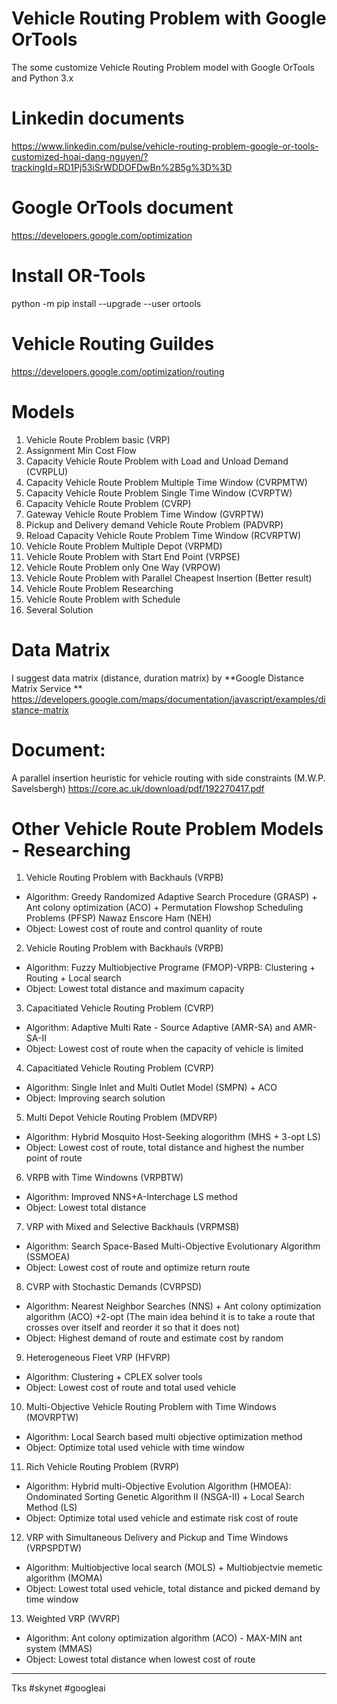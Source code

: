# Vehicle Routing Problem with Google OrTools
The some customize Vehicle Routing Problem model with Google OrTools and Python 3.x

# Linkedin documents
https://www.linkedin.com/pulse/vehicle-routing-problem-google-or-tools-customized-hoai-dang-nguyen/?trackingId=RD1Pj53iSrWDDOFDwBn%2B5g%3D%3D

# Google OrTools document 
https://developers.google.com/optimization

# Install OR-Tools
python -m pip install --upgrade --user ortools

# Vehicle Routing Guildes 
https://developers.google.com/optimization/routing

# Models
1. Vehicle Route Problem basic (VRP)
2. Assignment Min Cost Flow
3. Capacity Vehicle Route Problem with Load and Unload Demand (CVRPLU)
4. Capacity Vehicle Route Problem Multiple Time Window (CVRPMTW)
5. Capacity Vehicle Route Problem Single Time Window (CVRPTW)
6. Capacity Vehicle Route Problem (CVRP)
7. Gateway Vehicle Route Problem Time Window (GVRPTW)
8. Pickup and Delivery demand Vehicle Route Problem (PADVRP) 
9. Reload Capacity Vehicle Route Problem Time Window (RCVRPTW)
10. Vehicle Route Problem Multiple Depot (VRPMD)
11. Vehicle Route Problem with Start End Point (VRPSE)
12. Vehicle Route Problem only One Way (VRPOW)
13. Vehicle Route Problem with Parallel Cheapest Insertion (Better result)
14. Vehicle Route Problem Researching
15. Vehicle Route Problem with Schedule
16. Several Solution

# Data Matrix 
I suggest data matrix (distance, duration matrix) by **Google Distance Matrix Service ** 
https://developers.google.com/maps/documentation/javascript/examples/distance-matrix

# Document:
A parallel insertion heuristic for vehicle routing with side constraints (M.W.P. Savelsbergh)
https://core.ac.uk/download/pdf/192270417.pdf


# Other Vehicle Route Problem Models - Researching
1. Vehicle Routing Problem with Backhauls (VRPB)
- Algorithm: Greedy Randomized Adaptive Search Procedure (GRASP) + Ant colony optimization (ACO) + Permutation Flowshop Scheduling Problems (PFSP) Nawaz Enscore Ham (NEH)
- Object: Lowest cost of route and control quanlity of route

2. Vehicle Routing Problem with Backhauls (VRPB)
- Algorithm: Fuzzy Multiobjective Programe (FMOP)-VRPB: Clustering + Routing + Local search
- Object: Lowest total distance and maximum capacity

3. Capacitiated Vehicle Routing Problem (CVRP)
- Algorithm: Adaptive Multi Rate - Source Adaptive (AMR-SA) and AMR-SA-II
- Object: Lowest cost of route when the capacity of vehicle is limited

4. Capacitiated Vehicle Routing Problem (CVRP)
- Algorithm: Single Inlet and Multi Outlet Model (SMPN) + ACO
- Object: Improving search solution

5. Multi Depot Vehicle Routing Problem (MDVRP)
- Algorithm: Hybrid Mosquito Host-Seeking alogorithm (MHS + 3-opt LS)
- Object: Lowest cost of route, total distance and highest the number point of route


6. VRPB with Time Windowns (VRPBTW)
- Algorithm: Improved NNS+A-Interchage LS method
- Object: Lowest total distance

7. VRP with Mixed and Selective Backhauls (VRPMSB)
- Algorithm: Search Space-Based Multi-Objective Evolutionary Algorithm (SSMOEA)
- Object: Lowest cost of route and optimize return route

8. CVRP with Stochastic Demands (CVRPSD)
- Algorithm: Nearest Neighbor Searches (NNS) + Ant colony optimization algorithm (ACO) +2-opt (The main idea behind it is to take a route that crosses over itself and reorder it so that it does not)
- Object: Highest demand of route and estimate cost by random

9. Heterogeneous Fleet VRP (HFVRP)
- Algorithm: Clustering + CPLEX solver tools
- Object: Lowest cost of route and total used vehicle

10. Multi-Objective Vehicle Routing Problem with Time Windows (MOVRPTW)
- Algorithm: Local Search based multi objective optimization method	
- Object: Optimize total used vehicle with time window

11. Rich Vehicle Routing Problem (RVRP)	
- Algorithm: Hybrid multi-Objective Evolution Algorithm (HMOEA): Ondominated Sorting Genetic Algorithm II (NSGA-II) + Local Search Method (LS)	
- Object: Optimize total used vehicle and estimate risk cost of route

12. VRP with Simultaneous Delivery and Pickup and Time Windows (VRPSPDTW)	
- Algorithm: Multiobjective local search (MOLS) + Multiobjectvie memetic algorithm (MOMA)	
- Object: Lowest total used vehicle, total distance and picked demand by time window

13. Weighted VRP (WVRP)	
- Algorithm: Ant colony optimization algorithm (ACO) - MAX-MIN ant system (MMAS)	
- Object: Lowest total distance when lowest cost of route


------------------------------------------------------------------------------------------
Tks #skynet #googleai
